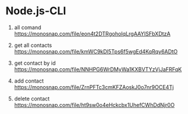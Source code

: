 # Node.js-CLI

1. all comand https://monosnap.com/file/eon4t2DTRgohoIqLrgAAYISFbXDtzA

2. get all contacts https://monosnap.com/file/kmWC9kDl5Tps6f5wgEd4KqRqy6ADtO

3. get contact by id https://monosnap.com/file/NNHPG6WrDMyWa1KXBVTYzVjJaFRFqK

4. add contact https://monosnap.com/file/ZrnPFTc3cmKFZAoskJ0o7nr9OCE4Tj

5. delete contact https://monosnap.com/file/ht9sw0o4eHckcbx1UhefCWhDdNjr0O
